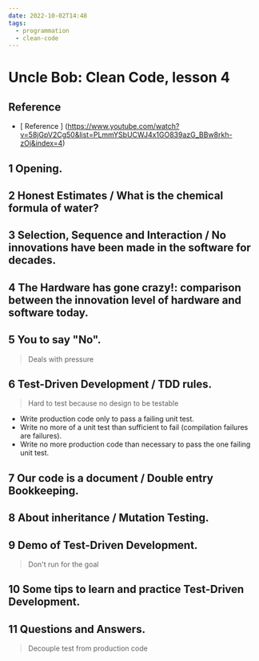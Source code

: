 ```yaml
---
date: 2022-10-02T14:48
tags:
  - programmation
  - clean-code
---
```


# Uncle Bob: Clean Code, lesson 4

## Reference

- [ Reference ] (https://www.youtube.com/watch?v=58jGpV2Cg50&list=PLmmYSbUCWJ4x1GO839azG_BBw8rkh-zOj&index=4)


## 1 Opening.


## 2 Honest Estimates / What is the chemical formula of water?


## 3 Selection, Sequence and Interaction / No innovations have been made in the software for decades.


## 4 The Hardware has gone crazy!: comparison between the innovation level of hardware and software today.


## 5 You to say "No".

> Deals with pressure

## 6 Test-Driven Development / TDD rules.

> Hard to test because no design to be testable

- Write production code only to pass a failing unit test.
- Write no more of a unit test than sufficient to fail (compilation failures are failures).
- Write no more production code than necessary to pass the one failing unit test.

## 7 Our code is a document / Double entry Bookkeeping.


## 8 About inheritance / Mutation Testing.


## 9 Demo of Test-Driven Development.

> Don't run for the goal

## 10 Some tips to learn and practice Test-Driven Development.


## 11 Questions and Answers.

> Decouple test from production code
